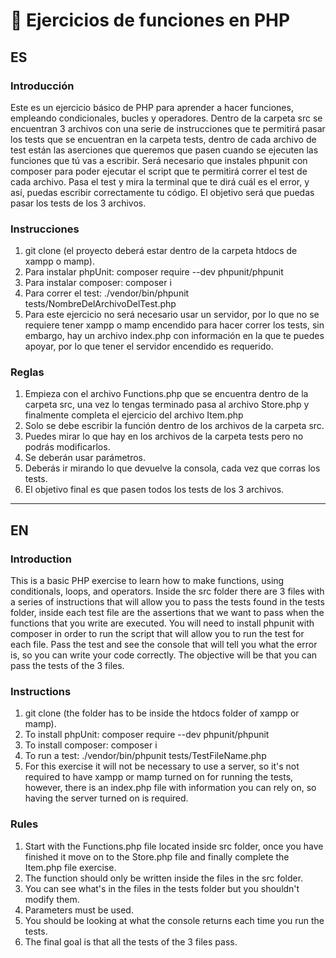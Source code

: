 # 🎡 Ejercicios de funciones en PHP

## ES

### Introducción
Este es un ejercicio básico de PHP para aprender a hacer funciones, empleando condicionales, bucles y operadores. Dentro de la carpeta src se encuentran 3 archivos con una serie de instrucciones que te permitirá pasar los tests que se encuentran en la carpeta tests, dentro de cada archivo de test están las aserciones que queremos que pasen cuando se ejecuten las funciones que tú vas a escribir. Será necesario que instales phpunit con composer para poder ejecutar el script que te permitirá correr el test de cada archivo. Pasa el test y mira la terminal que te dirá cuál es el error, y así, puedas escribir correctamente tu código. El objetivo será que puedas pasar los tests de los 3 archivos.

### Instrucciones
1. git clone <repositorio> (el proyecto deberá estar dentro de la carpeta htdocs de xampp o mamp).
2. Para instalar phpUnit: composer require --dev phpunit/phpunit
3. Para instalar composer: composer i
4. Para correr el test: ./vendor/bin/phpunit tests/NombreDelArchivoDelTest.php
5. Para este ejercicio no será necesario usar un servidor, por lo que no se requiere tener xampp o mamp encendido para hacer correr los tests, sin embargo, hay un archivo index.php con información en la que te puedes apoyar, por lo que tener el servidor encendido es requerido.


### Reglas
1. Empieza con el archivo Functions.php que se encuentra dentro de la carpeta src, una vez lo tengas terminado pasa al archivo Store.php y finalmente completa el ejercicio del archivo Item.php
2. Solo se debe escribir la función dentro de los archivos de la carpeta src.
3. Puedes mirar lo que hay en los archivos de la carpeta tests pero no podrás modificarlos.
4. Se deberán usar parámetros.
5. Deberás ir mirando lo que devuelve la consola, cada vez que corras los tests.
6. El objetivo final es que pasen todos los tests de los 3 archivos.
---

## EN

### Introduction
This is a basic PHP exercise to learn how to make functions, using conditionals, loops, and operators. Inside the src folder there are 3 files with a series of instructions that will allow you to pass the tests found in the tests folder, inside each test file are the assertions that we want to pass when the functions that you write are executed. You will need to install phpunit with composer in order to run the script that will allow you to run the test for each file. Pass the test and see the console that will tell you what the error is, so you can write your code correctly. The objective will be that you can pass the tests of the 3 files.

### Instructions
1. git clone <repository> (the folder has to be inside the htdocs folder of xampp or mamp).  
2. To install phpUnit: composer require --dev phpunit/phpunit
3. To install composer: composer i
4. To run a test: ./vendor/bin/phpunit tests/TestFileName.php
5. For this exercise it will not be necessary to use a server, so it's not required to have xampp or mamp turned on for running the tests, however, there is an index.php file with information you can rely on, so having the server turned on is required.

### Rules
1. Start with the Functions.php file located inside src folder, once you have finished it move on to the Store.php file and finally complete the Item.php file exercise.
2. The function should only be written inside the files in the src folder.
3. You can see what's in the files in the tests folder but you shouldn't modify them.
4. Parameters must be used.
5. You should be looking at what the console returns each time you run the tests.
6. The final goal is that all the tests of the 3 files pass.
